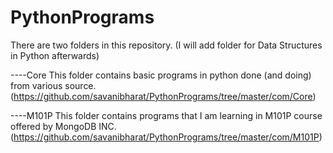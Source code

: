 PythonPrograms
==============
There are two folders in this repository. (I will add folder for Data Structures in Python afterwards)




----Core
    This folder contains basic programs in python done (and doing) from various source.(https://github.com/savanibharat/PythonPrograms/tree/master/com/Core)
    
    
    




----M101P
    This folder contains programs that I am learning in M101P course offered by MongoDB INC.(https://github.com/savanibharat/PythonPrograms/tree/master/com/M101P)

